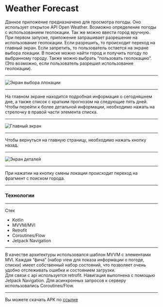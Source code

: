 # Weather Forecast
Данное приложение предназначено для просмотра погоды. Оно использует открытое API Open Weather. Возможно определение погоды с использованием геолокации. Так же можно ввести город вручную.    
При первом запуске, приложение запрашивает разрешение на использование геолокации. Если разрешить, то происходит переход на главный экран. Если запретить, то пользователь остается на экране выбора локации. В поиске можно найти город и получить погоду по выбранному городу. Также можно выбрать “пользовать геолокацию”. (Это возможно, если пользователь разрешил использование геолокации).    
____
![Экран выбора ллокации](https://user-images.githubusercontent.com/71686887/132749309-87b26bd8-4ef6-468b-90e1-449f6df71d22.jpg)      
____
На главном экране находится подробная информация о сегодняшнем дне, а также список с кратким прогнозом на следующие пять дней. Чтобы перейти к более детальной информации, необходимо нажать на стрелочку в правой части элемента списка.       
____
![Главный экран](https://user-images.githubusercontent.com/71686887/132749451-c28a68a3-d9dd-4d9e-add8-3dde7f4dfe4b.jpg)    
____
Чтобы вернуться на главную страницу, необходимо нажать кнопку назад.     
____
![Экран деталей](https://user-images.githubusercontent.com/71686887/132749423-f30f9005-4252-4a71-a5ac-542a6fec7517.jpg)    
____
При нажатии на кнопку смены локации происходит переход на фрагмент с поиском города.    
____
### Технологии    
____
Стек    
- Kotlin
- MVVM/MVI
- Retrofit
- Coroutines/Flow
- Jetpack Navigation  
____  
В качестве архитектуры использовался шаблон MVVM с элементами MVI. Каждая “фича” (набор view для показа информации о погоде, списки) имеет собственный набор состояний, что позволяет очень удобно отслеживать ошибки и состоянием загрузки.    
Для связи с api используется retrofit. Навигация выполнена с помощью Jetpack Navigation. Для асинхронных запросов к серверу использовались Coroutines/Flow.
____
Вы можете скачать APK по [ссылке](https://drive.google.com/file/d/11fKRkaoUtyDHrBvHSlRxa2fvcv6hsPFV/view?usp=sharing)
